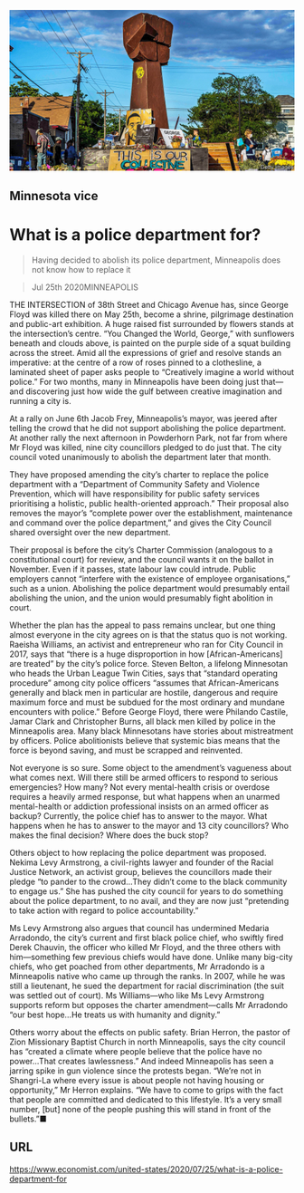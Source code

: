 ![](./images/20200725_USP003.jpg)

## Minnesota vice

# What is a police department for?

> Having decided to abolish its police department, Minneapolis does not know how to replace it

> Jul 25th 2020MINNEAPOLIS

THE INTERSECTION of 38th Street and Chicago Avenue has, since George Floyd was killed there on May 25th, become a shrine, pilgrimage destination and public-art exhibition. A huge raised fist surrounded by flowers stands at the intersection’s centre. “You Changed the World, George,” with sunflowers beneath and clouds above, is painted on the purple side of a squat building across the street. Amid all the expressions of grief and resolve stands an imperative: at the centre of a row of roses pinned to a clothesline, a laminated sheet of paper asks people to “Creatively imagine a world without police.” For two months, many in Minneapolis have been doing just that—and discovering just how wide the gulf between creative imagination and running a city is.

At a rally on June 6th Jacob Frey, Minneapolis’s mayor, was jeered after telling the crowd that he did not support abolishing the police department. At another rally the next afternoon in Powderhorn Park, not far from where Mr Floyd was killed, nine city councillors pledged to do just that. The city council voted unanimously to abolish the department later that month.

They have proposed amending the city’s charter to replace the police department with a “Department of Community Safety and Violence Prevention, which will have responsibility for public safety services prioritising a holistic, public health-oriented approach.” Their proposal also removes the mayor’s “complete power over the establishment, maintenance and command over the police department,” and gives the City Council shared oversight over the new department.

Their proposal is before the city’s Charter Commission (analogous to a constitutional court) for review, and the council wants it on the ballot in November. Even if it passes, state labour law could intrude. Public employers cannot “interfere with the existence of employee organisations,” such as a union. Abolishing the police department would presumably entail abolishing the union, and the union would presumably fight abolition in court.

Whether the plan has the appeal to pass remains unclear, but one thing almost everyone in the city agrees on is that the status quo is not working. Raeisha Williams, an activist and entrepreneur who ran for City Council in 2017, says that “there is a huge disproportion in how [African-Americans] are treated” by the city’s police force. Steven Belton, a lifelong Minnesotan who heads the Urban League Twin Cities, says that “standard operating procedure” among city police officers “assumes that African-Americans generally and black men in particular are hostile, dangerous and require maximum force and must be subdued for the most ordinary and mundane encounters with police.” Before George Floyd, there were Philando Castile, Jamar Clark and Christopher Burns, all black men killed by police in the Minneapolis area. Many black Minnesotans have stories about mistreatment by officers. Police abolitionists believe that systemic bias means that the force is beyond saving, and must be scrapped and reinvented.



Not everyone is so sure. Some object to the amendment’s vagueness about what comes next. Will there still be armed officers to respond to serious emergencies? How many? Not every mental-health crisis or overdose requires a heavily armed response, but what happens when an unarmed mental-health or addiction professional insists on an armed officer as backup? Currently, the police chief has to answer to the mayor. What happens when he has to answer to the mayor and 13 city councillors? Who makes the final decision? Where does the buck stop?

Others object to how replacing the police department was proposed. Nekima Levy Armstrong, a civil-rights lawyer and founder of the Racial Justice Network, an activist group, believes the councillors made their pledge “to pander to the crowd...They didn’t come to the black community to engage us.” She has pushed the city council for years to do something about the police department, to no avail, and they are now just “pretending to take action with regard to police accountability.”

Ms Levy Armstrong also argues that council has undermined Medaria Arradondo, the city’s current and first black police chief, who swiftly fired Derek Chauvin, the officer who killed Mr Floyd, and the three others with him—something few previous chiefs would have done. Unlike many big-city chiefs, who get poached from other departments, Mr Arradondo is a Minneapolis native who came up through the ranks. In 2007, while he was still a lieutenant, he sued the department for racial discrimination (the suit was settled out of court). Ms Williams—who like Ms Levy Armstrong supports reform but opposes the charter amendment—calls Mr Arradondo “our best hope...He treats us with humanity and dignity.”

Others worry about the effects on public safety. Brian Herron, the pastor of Zion Missionary Baptist Church in north Minneapolis, says the city council has “created a climate where people believe that the police have no power...That creates lawlessness.” And indeed Minneapolis has seen a jarring spike in gun violence since the protests began. “We’re not in Shangri-La where every issue is about people not having housing or opportunity,” Mr Herron explains. “We have to come to grips with the fact that people are committed and dedicated to this lifestyle. It’s a very small number, [but] none of the people pushing this will stand in front of the bullets.”■

## URL

https://www.economist.com/united-states/2020/07/25/what-is-a-police-department-for
